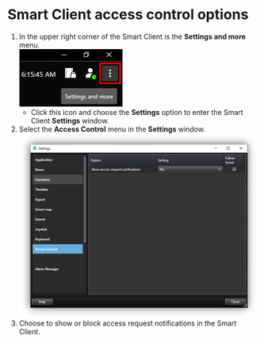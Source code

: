 # Smart Client access control options

1. In the upper right corner of the Smart Client is the **Settings and more** menu.</br>
    ![SettingsMenuIcon](img/CXAL.scaco1.png)
    + Click this icon and choose the **Settings** option to enter the Smart Client **Settings** window.
2. Select the **Access Control** menu in the **Settings** window.</br>
    ![SCACMenu](img/SCFeatures_25.png)
3. Choose to show or block access request notifications in the Smart Client.